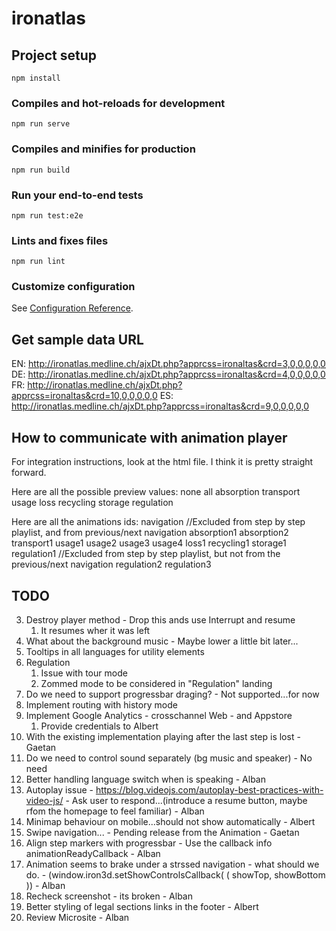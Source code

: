 # ironatlas

## Project setup

```
npm install
```

### Compiles and hot-reloads for development

```
npm run serve
```

### Compiles and minifies for production

```
npm run build
```

### Run your end-to-end tests

```
npm run test:e2e
```

### Lints and fixes files

```
npm run lint
```

### Customize configuration

See [Configuration Reference](https://cli.vuejs.org/config/).

## Get sample data URL

EN:
http://ironatlas.medline.ch/ajxDt.php?apprcss=ironaltas&crd=3,0,0,0,0,0
DE:
http://ironatlas.medline.ch/ajxDt.php?apprcss=ironaltas&crd=4,0,0,0,0,0
FR:
http://ironatlas.medline.ch/ajxDt.php?apprcss=ironaltas&crd=10,0,0,0,0,0
ES:
http://ironatlas.medline.ch/ajxDt.php?apprcss=ironaltas&crd=9,0,0,0,0,0

## How to communicate with animation player

For integration instructions, look at the html file.
I think it is pretty straight forward.

Here are all the possible preview values:
none
all
absorption
transport
usage
loss
recycling
storage
regulation

Here are all the animations ids:
navigation //Excluded from step by step playlist, and from previous/next navigation
absorption1
absorption2
transport1
usage1
usage2
usage3
usage4
loss1
recycling1
storage1
regulation1 //Excluded from step by step playlist, but not from the previous/next navigation
regulation2
regulation3

## TODO

3. Destroy player method - Drop this ands use Interrupt and resume
   1. It resumes wher it was left
4. What about the background music - Maybe lower a little bit later...
5. Tooltips in all languages for utility elements
6. Regulation
   1. Issue with tour mode
   2. Zommed mode to be considered in "Regulation" landing
7. Do we need to support progressbar draging? - Not supported...for now
8.  Implement routing with history mode
9.  Implement Google Analytics - crosschannel Web - and Appstore
    1.  Provide credentials to Albert
10. With the existing implementation playing after the last step is lost - Gaetan
11. Do we need to control sound separately (bg music and speaker) - No need
12. Better handling language switch when is speaking - Alban
13. Autoplay issue - https://blog.videojs.com/autoplay-best-practices-with-video-js/ - Ask user to respond...(introduce a resume button, maybe rfom the homepage to feel familiar) - Alban
14. Minimap behaviour on mobile...should not show automatically - Albert
15. Swipe navigation... - Pending release from the Animation - Gaetan
16. Align step markers with progressbar - Use the callback info animationReadyCallback - Alban
17. Animation seems to brake under a strssed navigation - what should we do. - (window.iron3d.setShowControlsCallback( ( showTop, showBottom )) - Alban
18. Recheck screenshot - its broken - Alban
19. Better styling of legal sections links in the footer - Albert
20. Review Microsite - Alban


